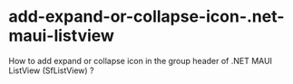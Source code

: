 # add-expand-or-collapse-icon-.net-maui-listview
How to add expand or collapse icon in the group header of .NET MAUI ListView (SfListView) ?
